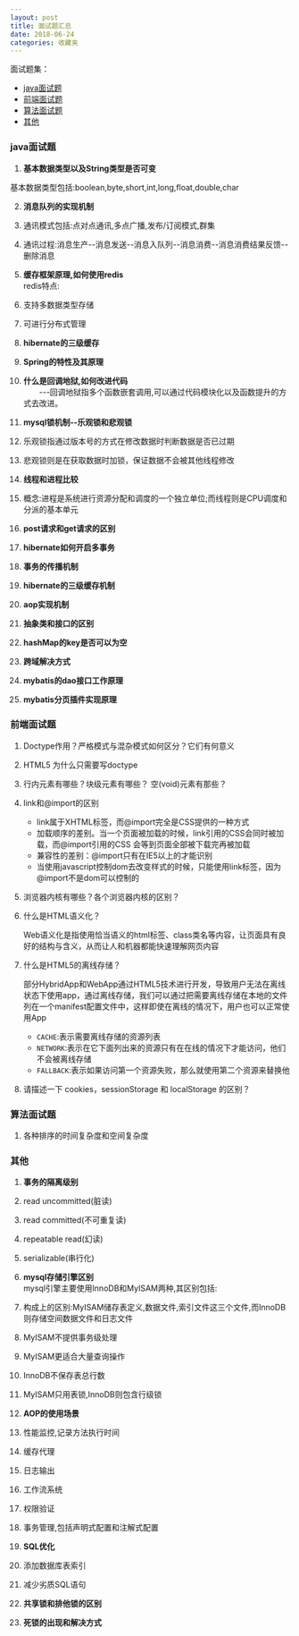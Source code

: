 ```yaml
---
layout: post
title: 面试题汇总
date: 2018-06-24
categories: 收藏夹
---
```


面试题集：

* [java面试题](#java面试题)
* [前端面试题](#前端面试题)
* [算法面试题](#算法面试题)
* [其他](#其他)

<h3 id="java面试题">java面试题</h3>

1. **基本数据类型以及String类型是否可变**

  基本数据类型包括:boolean,byte,short,int,long,float,double,char
  
  
2. **消息队列的实现机制**
  1. 通讯模式包括:点对点通讯,多点广播,发布/订阅模式,群集
  2. 通讯过程:消息生产--消息发送--消息入队列--消息消费--消息消费结果反馈--删除消息


3. **缓存框架原理,如何使用redis**<br>
  redis特点:
  1. 支持多数据类型存储
  2. 可进行分布式管理

4. **hibernate的三级缓存**
5. **Spring的特性及其原理**
6. **什么是回调地狱,如何改进代码**<br>
　　---回调地狱指多个函数嵌套调用,可以通过代码模块化以及函数提升的方式去改进。

7. **mysql锁机制--乐观锁和悲观锁**
  1. 乐观锁指通过版本号的方式在修改数据时判断数据是否已过期
  2. 悲观锁则是在获取数据时加锁，保证数据不会被其他线程修改


8. **线程和进程比较**
  1. 概念:进程是系统进行资源分配和调度的一个独立单位;而线程则是CPU调度和分派的基本单元

9. **post请求和get请求的区别**
10. **hibernate如何开启多事务**
11. **事务的传播机制**
12. **hibernate的三级缓存机制**
13. **aop实现机制**
14. **抽象类和接口的区别**
15. **hashMap的key是否可以为空**
16. **跨域解决方式**
17. **mybatis的dao接口工作原理**
18. **mybatis分页插件实现原理**

<h3 id="前端面试题">前端面试题</h3>

1. Doctype作用？严格模式与混杂模式如何区分？它们有何意义
2. HTML5 为什么只需要写doctype 
3. 行内元素有哪些？块级元素有哪些？ 空(void)元素有那些？
4. link和@import的区别
   * link属于XHTML标签，而@import完全是CSS提供的一种方式
   * 加载顺序的差别。当一个页面被加载的时候，link引用的CSS会同时被加载，而@import引用的CSS 会等到页面全部被下载完再被加载
   * 兼容性的差别：@import只有在IE5以上的才能识别
   * 当使用javascript控制dom去改变样式的时候，只能使用link标签，因为@import不是dom可以控制的

5. 浏览器内核有哪些？各个浏览器内核的区别？
6. 什么是HTML语义化？

   Web语义化是指使用恰当语义的html标签、class类名等内容，让页面具有良好的结构与含义，从而让人和机器都能快速理解网页内容
   
7. 什么是HTML5的离线存储？

   部分HybridApp和WebApp通过HTML5技术进行开发，导致用户无法在离线状态下使用app，通过离线存储，我们可以通过把需要离线存储在本地的文件列在一个manifest配置文件中，这样即使在离线的情况下，用户也可以正常使用App
   * `CACHE`:表示需要离线存储的资源列表
   * `NETWORK`:表示在它下面列出来的资源只有在在线的情况下才能访问，他们不会被离线存储
   * `FALLBACK`:表示如果访问第一个资源失败，那么就使用第二个资源来替换他

8. 请描述一下 cookies，sessionStorage 和 localStorage 的区别？

<h3 id="算法面试题">算法面试题</h3>

1. 各种排序的时间复杂度和空间复杂度

<h3 id="其他">其他</h3>

1. **事务的隔离级别**
  1. read uncommitted(脏读)
  2. read committed(不可重复读)
  3. repeatable read(幻读)
  4. serializable(串行化)


2. **mysql存储引擎区别**<br>
mysql引擎主要使用InnoDB和MyISAM两种,其区别包括:
  1. 构成上的区别:MyISAM储存表定义,数据文件,索引文件这三个文件,而InnoDB则存储空间数据文件和日志文件
  2. MyISAM不提供事务级处理
  3. MyISAM更适合大量查询操作
  4. InnoDB不保存表总行数
  5. MyISAM只用表锁,InnoDB则包含行级锁


3. **AOP的使用场景**
  1. 性能监控,记录方法执行时间
  2. 缓存代理
  3. 日志输出
  4. 工作流系统
  5. 权限验证
  6. 事务管理,包括声明式配置和注解式配置


4. **SQL优化**
  1. 添加数据库表索引
  2. 减少劣质SQL语句

5. **共享锁和排他锁的区别**
6. **死锁的出现和解决方式**